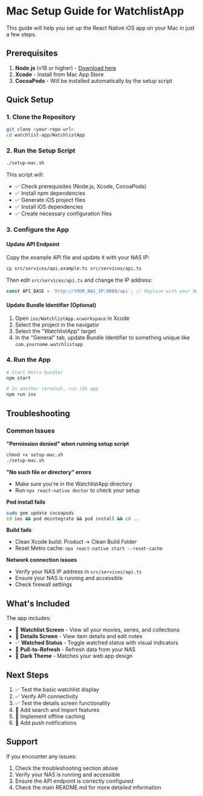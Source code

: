 # Mac Setup Guide for WatchlistApp

This guide will help you set up the React Native iOS app on your Mac in just a few steps.

## Prerequisites

1. **Node.js** (v18 or higher) - [Download here](https://nodejs.org/)
2. **Xcode** - Install from Mac App Store
3. **CocoaPods** - Will be installed automatically by the setup script

## Quick Setup

### 1. Clone the Repository
```bash
git clone <your-repo-url>
cd watchlist-app/WatchlistApp
```

### 2. Run the Setup Script
```bash
./setup-mac.sh
```

This script will:
- ✅ Check prerequisites (Node.js, Xcode, CocoaPods)
- ✅ Install npm dependencies
- ✅ Generate iOS project files
- ✅ Install iOS dependencies
- ✅ Create necessary configuration files

### 3. Configure the App

#### Update API Endpoint
Copy the example API file and update it with your NAS IP:

```bash
cp src/services/api.example.ts src/services/api.ts
```

Then edit `src/services/api.ts` and change the IP address:
```typescript
const API_BASE = 'http://YOUR_NAS_IP:8008/api'; // Replace with your NAS IP
```

#### Update Bundle Identifier (Optional)
1. Open `ios/WatchlistApp.xcworkspace` in Xcode
2. Select the project in the navigator
3. Select the "WatchlistApp" target
4. In the "General" tab, update Bundle Identifier to something unique like `com.yourname.watchlistapp`

### 4. Run the App
```bash
# Start Metro bundler
npm start

# In another terminal, run iOS app
npm run ios
```

## Troubleshooting

### Common Issues

**"Permission denied" when running setup script**
```bash
chmod +x setup-mac.sh
./setup-mac.sh
```

**"No such file or directory" errors**
- Make sure you're in the WatchlistApp directory
- Run `npx react-native doctor` to check your setup

**Pod install fails**
```bash
sudo gem update cocoapods
cd ios && pod deintegrate && pod install && cd ..
```

**Build fails**
- Clean Xcode build: Product → Clean Build Folder
- Reset Metro cache: `npx react-native start --reset-cache`

**Network connection issues**
- Verify your NAS IP address in `src/services/api.ts`
- Ensure your NAS is running and accessible
- Check firewall settings

## What's Included

The app includes:
- 📱 **Watchlist Screen** - View all your movies, series, and collections
- 📝 **Details Screen** - View item details and edit notes
- ✅ **Watched Status** - Toggle watched status with visual indicators
- 🔄 **Pull-to-Refresh** - Refresh data from your NAS
- 🌙 **Dark Theme** - Matches your web app design

## Next Steps

1. ✅ Test the basic watchlist display
2. ✅ Verify API connectivity
3. ✅ Test the details screen functionality
4. 🔄 Add search and import features
5. 🔄 Implement offline caching
6. 🔄 Add push notifications

## Support

If you encounter any issues:
1. Check the troubleshooting section above
2. Verify your NAS is running and accessible
3. Ensure the API endpoint is correctly configured
4. Check the main README.md for more detailed information 